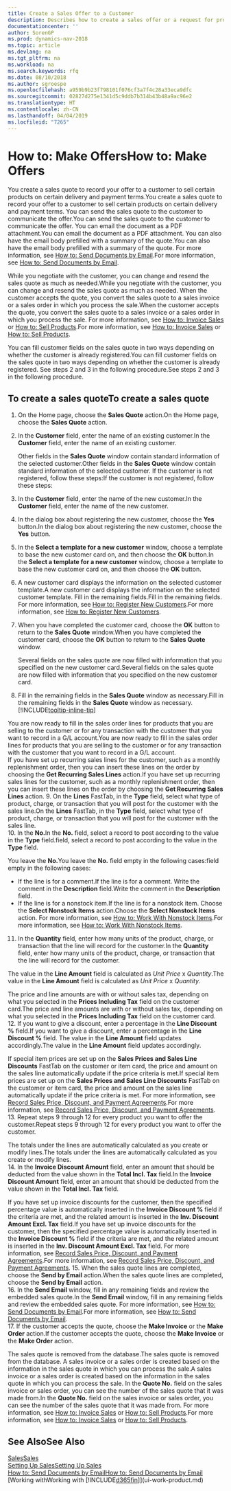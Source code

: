 ```yaml
---
title: Create a Sales Offer to a Customer
description: Describes how to create a sales offer or a request for proposal (RFQ) document to record your offer to a customer to sell products under certain terms.
documentationcenter: ''
author: SorenGP
ms.prod: dynamics-nav-2018
ms.topic: article
ms.devlang: na
ms.tgt_pltfrm: na
ms.workload: na
ms.search.keywords: rfq
ms.date: 08/10/2018
ms.author: sgroespe
ms.openlocfilehash: a959b9b23f798101f076cf3a7f4c28a33eca9dfc
ms.sourcegitcommit: 02827d275e1341d5c9ddb7b314b43b48a9ac96e2
ms.translationtype: HT
ms.contentlocale: zh-CN
ms.lasthandoff: 04/04/2019
ms.locfileid: "7265"
---
```

# <a name="how-to-make-offers"></a><span data-ttu-id="629dd-103">How to: Make Offers</span><span class="sxs-lookup"><span data-stu-id="629dd-103">How to: Make Offers</span></span>
<span data-ttu-id="629dd-104">You create a sales quote to record your offer to a customer to sell certain products on certain delivery and payment terms.</span><span class="sxs-lookup"><span data-stu-id="629dd-104">You create a sales quote to record your offer to a customer to sell certain products on certain delivery and payment terms.</span></span> <span data-ttu-id="629dd-105">You can send the sales quote to the customer to communicate the offer.</span><span class="sxs-lookup"><span data-stu-id="629dd-105">You can send the sales quote to the customer to communicate the offer.</span></span> <span data-ttu-id="629dd-106">You can email the document as a PDF attachment.</span><span class="sxs-lookup"><span data-stu-id="629dd-106">You can email the document as a PDF attachment.</span></span> <span data-ttu-id="629dd-107">You can also have the email body prefilled with a summary of the quote.</span><span class="sxs-lookup"><span data-stu-id="629dd-107">You can also have the email body prefilled with a summary of the quote.</span></span> <span data-ttu-id="629dd-108">For more information, see [How to: Send Documents by Email](ui-how-send-documents-email.md).</span><span class="sxs-lookup"><span data-stu-id="629dd-108">For more information, see [How to: Send Documents by Email](ui-how-send-documents-email.md).</span></span>

<span data-ttu-id="629dd-109">While you negotiate with the customer, you can change and resend the sales quote as much as needed.</span><span class="sxs-lookup"><span data-stu-id="629dd-109">While you negotiate with the customer, you can change and resend the sales quote as much as needed.</span></span> <span data-ttu-id="629dd-110">When the customer accepts the quote, you convert the sales quote to a sales invoice or a sales order in which you process the sale.</span><span class="sxs-lookup"><span data-stu-id="629dd-110">When the customer accepts the quote, you convert the sales quote to a sales invoice or a sales order in which you process the sale.</span></span> <span data-ttu-id="629dd-111">For more information, see [How to: Invoice Sales](sales-how-invoice-sales.md) or [How to: Sell Products](sales-how-sell-products.md).</span><span class="sxs-lookup"><span data-stu-id="629dd-111">For more information, see [How to: Invoice Sales](sales-how-invoice-sales.md) or [How to: Sell Products](sales-how-sell-products.md).</span></span>

<span data-ttu-id="629dd-112">You can fill customer fields on the sales quote in two ways depending on whether the customer is already registered.</span><span class="sxs-lookup"><span data-stu-id="629dd-112">You can fill customer fields on the sales quote in two ways depending on whether the customer is already registered.</span></span> <span data-ttu-id="629dd-113">See steps 2 and 3 in the following procedure.</span><span class="sxs-lookup"><span data-stu-id="629dd-113">See steps 2 and 3 in the following procedure.</span></span>

## <a name="to-create-a-sales-quote"></a><span data-ttu-id="629dd-114">To create a sales quote</span><span class="sxs-lookup"><span data-stu-id="629dd-114">To create a sales quote</span></span>
1. <span data-ttu-id="629dd-115">On the Home page,  choose the **Sales Quote** action.</span><span class="sxs-lookup"><span data-stu-id="629dd-115">On the Home page,  choose the **Sales Quote** action.</span></span>  
2. <span data-ttu-id="629dd-116">In the **Customer** field, enter the name of an existing customer.</span><span class="sxs-lookup"><span data-stu-id="629dd-116">In the **Customer** field, enter the name of an existing customer.</span></span>

    <span data-ttu-id="629dd-117">Other fields in the **Sales Quote** window contain standard information of the selected customer.</span><span class="sxs-lookup"><span data-stu-id="629dd-117">Other fields in the **Sales Quote** window contain standard information of the selected customer.</span></span> <span data-ttu-id="629dd-118">If the customer is not registered, follow these steps:</span><span class="sxs-lookup"><span data-stu-id="629dd-118">If the customer is not registered, follow these steps:</span></span>
3. <span data-ttu-id="629dd-119">In the **Customer** field, enter the name of the new customer.</span><span class="sxs-lookup"><span data-stu-id="629dd-119">In the **Customer** field, enter the name of the new customer.</span></span>
4. <span data-ttu-id="629dd-120">In the dialog box about registering the new customer, choose the **Yes** button.</span><span class="sxs-lookup"><span data-stu-id="629dd-120">In the dialog box about registering the new customer, choose the **Yes** button.</span></span>
5. <span data-ttu-id="629dd-121">In the **Select a template for a new customer** window, choose a template to base the new customer card on, and then choose the **OK** button.</span><span class="sxs-lookup"><span data-stu-id="629dd-121">In the **Select a template for a new customer** window, choose a template to base the new customer card on, and then choose the **OK** button.</span></span>
6. <span data-ttu-id="629dd-122">A new customer card displays the information on the selected customer template.</span><span class="sxs-lookup"><span data-stu-id="629dd-122">A new customer card displays the information on the selected customer template.</span></span> <span data-ttu-id="629dd-123">Fill in the remaining fields.</span><span class="sxs-lookup"><span data-stu-id="629dd-123">Fill in the remaining fields.</span></span> <span data-ttu-id="629dd-124">For more information, see [How to: Register New Customers](sales-how-register-new-customers.md).</span><span class="sxs-lookup"><span data-stu-id="629dd-124">For more information, see [How to: Register New Customers](sales-how-register-new-customers.md).</span></span>  
7. <span data-ttu-id="629dd-125">When you have completed the customer card, choose the **OK** button to return to the **Sales Quote** window.</span><span class="sxs-lookup"><span data-stu-id="629dd-125">When you have completed the customer card, choose the **OK** button to return to the **Sales Quote** window.</span></span>

   <span data-ttu-id="629dd-126">Several fields on the sales quote are now filled with information that you specified on the new customer card.</span><span class="sxs-lookup"><span data-stu-id="629dd-126">Several fields on the sales quote are now filled with information that you specified on the new customer card.</span></span>  
8. <span data-ttu-id="629dd-127">Fill in the remaining fields in the **Sales Quote** window as necessary.</span><span class="sxs-lookup"><span data-stu-id="629dd-127">Fill in the remaining fields in the **Sales Quote** window as necessary.</span></span> [!INCLUDE[tooltip-inline-tip](includes/tooltip-inline-tip_md.md)]  

<span data-ttu-id="629dd-128">You are now ready to fill in the sales order lines for products that you are selling to the customer or for any transaction with the customer that you want to record in a G/L account.</span><span class="sxs-lookup"><span data-stu-id="629dd-128">You are now ready to fill in the sales order lines for products that you are selling to the customer or for any transaction with the customer that you want to record in a G/L account.</span></span>   
<span data-ttu-id="629dd-129">If you have set up recurring sales lines for the customer, such as a monthly replenishment order, then you can insert these lines on the order by choosing the **Get Recurring Sales Lines** action.</span><span class="sxs-lookup"><span data-stu-id="629dd-129">If you have set up recurring sales lines for the customer, such as a monthly replenishment order, then you can insert these lines on the order by choosing the **Get Recurring Sales Lines** action.</span></span>
9. <span data-ttu-id="629dd-130">On the **Lines** FastTab, in the **Type** field, select what type of product, charge, or transaction that you will post for the customer with the sales line.</span><span class="sxs-lookup"><span data-stu-id="629dd-130">On the **Lines** FastTab, in the **Type** field, select what type of product, charge, or transaction that you will post for the customer with the sales line.</span></span>  
10. <span data-ttu-id="629dd-131">In the **No.**</span><span class="sxs-lookup"><span data-stu-id="629dd-131">In the **No.**</span></span> <span data-ttu-id="629dd-132">field, select a record to post according to the value in the **Type** field.</span><span class="sxs-lookup"><span data-stu-id="629dd-132">field, select a record to post according to the value in the **Type** field.</span></span>

   <span data-ttu-id="629dd-133">You leave the **No.**</span><span class="sxs-lookup"><span data-stu-id="629dd-133">You leave the **No.**</span></span> <span data-ttu-id="629dd-134">field empty in the following cases:</span><span class="sxs-lookup"><span data-stu-id="629dd-134">field empty in the following cases:</span></span>
   *  <span data-ttu-id="629dd-135">If the line is for a comment.</span><span class="sxs-lookup"><span data-stu-id="629dd-135">If the line is for a comment.</span></span> <span data-ttu-id="629dd-136">Write the comment in the **Description** field.</span><span class="sxs-lookup"><span data-stu-id="629dd-136">Write the comment in the **Description** field.</span></span>
   *  <span data-ttu-id="629dd-137">If the line is for a nonstock item.</span><span class="sxs-lookup"><span data-stu-id="629dd-137">If the line is for a nonstock item.</span></span> <span data-ttu-id="629dd-138">Choose the **Select Nonstock Items** action.</span><span class="sxs-lookup"><span data-stu-id="629dd-138">Choose the **Select Nonstock Items** action.</span></span> <span data-ttu-id="629dd-139">For more information, see [How to: Work With Nonstock Items](inventory-how-work-nonstock-items.md).</span><span class="sxs-lookup"><span data-stu-id="629dd-139">For more information, see [How to: Work With Nonstock Items](inventory-how-work-nonstock-items.md).</span></span>

11. <span data-ttu-id="629dd-140">In the **Quantity** field, enter how many units of the product, charge, or transaction that the line will record for the customer.</span><span class="sxs-lookup"><span data-stu-id="629dd-140">In the **Quantity** field, enter how many units of the product, charge, or transaction that the line will record for the customer.</span></span>

   <span data-ttu-id="629dd-141">The value in the **Line Amount** field is calculated as *Unit Price* x *Quantity*.</span><span class="sxs-lookup"><span data-stu-id="629dd-141">The value in the **Line Amount** field is calculated as *Unit Price* x *Quantity*.</span></span>  

   <span data-ttu-id="629dd-142">The price and line amounts are with or without sales tax, depending on what you selected in the **Prices Including Tax** field on the customer card.</span><span class="sxs-lookup"><span data-stu-id="629dd-142">The price and line amounts are with or without sales tax, depending on what you selected in the **Prices Including Tax** field on the customer card.</span></span>  
12. <span data-ttu-id="629dd-143">If you want to give a discount, enter a percentage in the **Line Discount %** field.</span><span class="sxs-lookup"><span data-stu-id="629dd-143">If you want to give a discount, enter a percentage in the **Line Discount %** field.</span></span> <span data-ttu-id="629dd-144">The value in the **Line Amount** field updates accordingly.</span><span class="sxs-lookup"><span data-stu-id="629dd-144">The value in the **Line Amount** field updates accordingly.</span></span>  

   <span data-ttu-id="629dd-145">If special item prices are set up on the **Sales Prices and Sales Line Discounts** FastTab on the customer or item card, the price and amount on the sales line automatically update if the price criteria is met.</span><span class="sxs-lookup"><span data-stu-id="629dd-145">If special item prices are set up on the **Sales Prices and Sales Line Discounts** FastTab on the customer or item card, the price and amount on the sales line automatically update if the price criteria is met.</span></span> <span data-ttu-id="629dd-146">For more information, see [Record Sales Price, Discount, and Payment Agreements](sales-how-record-sales-price-discount-payment-agreements.md).</span><span class="sxs-lookup"><span data-stu-id="629dd-146">For more information, see [Record Sales Price, Discount, and Payment Agreements](sales-how-record-sales-price-discount-payment-agreements.md).</span></span>  
13. <span data-ttu-id="629dd-147">Repeat steps 9 through 12 for every product you want to offer the customer.</span><span class="sxs-lookup"><span data-stu-id="629dd-147">Repeat steps 9 through 12 for every product you want to offer the customer.</span></span>  

   <span data-ttu-id="629dd-148">The totals under the lines are automatically calculated as you create or modify lines.</span><span class="sxs-lookup"><span data-stu-id="629dd-148">The totals under the lines are automatically calculated as you create or modify lines.</span></span>  
14. <span data-ttu-id="629dd-149">In the **Invoice Discount Amount** field, enter an amount that should be deducted from the value shown in the **Total Incl. Tax** field.</span><span class="sxs-lookup"><span data-stu-id="629dd-149">In the **Invoice Discount Amount** field, enter an amount that should be deducted from the value shown in the **Total Incl. Tax** field.</span></span>

   <span data-ttu-id="629dd-150">If you have set up invoice discounts for the customer, then the specified percentage value is automatically inserted in the **Invoice Discount %** field if the criteria are met, and the related amount is inserted in the **Inv. Discount Amount Excl. Tax** field.</span><span class="sxs-lookup"><span data-stu-id="629dd-150">If you have set up invoice discounts for the customer, then the specified percentage value is automatically inserted in the **Invoice Discount %** field if the criteria are met, and the related amount is inserted in the **Inv. Discount Amount Excl. Tax** field.</span></span> <span data-ttu-id="629dd-151">For more information, see [Record Sales Price, Discount, and Payment Agreements](sales-how-record-sales-price-discount-payment-agreements.md).</span><span class="sxs-lookup"><span data-stu-id="629dd-151">For more information, see [Record Sales Price, Discount, and Payment Agreements](sales-how-record-sales-price-discount-payment-agreements.md).</span></span>
15. <span data-ttu-id="629dd-152">When the sales quote lines are completed, choose the **Send by Email** action.</span><span class="sxs-lookup"><span data-stu-id="629dd-152">When the sales quote lines are completed, choose the **Send by Email** action.</span></span>  
16. <span data-ttu-id="629dd-153">In the **Send Email** window, fill in any remaining fields and review the embedded sales quote.</span><span class="sxs-lookup"><span data-stu-id="629dd-153">In the **Send Email** window, fill in any remaining fields and review the embedded sales quote.</span></span> <span data-ttu-id="629dd-154">For more information, see [How to: Send Documents by Email](ui-how-send-documents-email.md).</span><span class="sxs-lookup"><span data-stu-id="629dd-154">For more information, see [How to: Send Documents by Email](ui-how-send-documents-email.md).</span></span>  
17. <span data-ttu-id="629dd-155">If the customer accepts the quote, choose the **Make Invoice** or the **Make Order** action.</span><span class="sxs-lookup"><span data-stu-id="629dd-155">If the customer accepts the quote, choose the **Make Invoice** or the **Make Order** action.</span></span>

<span data-ttu-id="629dd-156">The sales quote is removed from the database.</span><span class="sxs-lookup"><span data-stu-id="629dd-156">The sales quote is removed from the database.</span></span> <span data-ttu-id="629dd-157">A sales invoice or a sales order is created based on the information in the sales quote in which you can process the sale.</span><span class="sxs-lookup"><span data-stu-id="629dd-157">A sales invoice or a sales order is created based on the information in the sales quote in which you can process the sale.</span></span> <span data-ttu-id="629dd-158">In the **Quote No.** field on the sales invoice or sales order, you can see the number of the sales quote that it was made from.</span><span class="sxs-lookup"><span data-stu-id="629dd-158">In the **Quote No.** field on the sales invoice or sales order, you can see the number of the sales quote that it was made from.</span></span> <span data-ttu-id="629dd-159">For more information, see [How to: Invoice Sales](sales-how-invoice-sales.md) or [How to: Sell Products](sales-how-sell-products.md).</span><span class="sxs-lookup"><span data-stu-id="629dd-159">For more information, see [How to: Invoice Sales](sales-how-invoice-sales.md) or [How to: Sell Products](sales-how-sell-products.md).</span></span>

## <a name="see-also"></a><span data-ttu-id="629dd-160">See Also</span><span class="sxs-lookup"><span data-stu-id="629dd-160">See Also</span></span>
[<span data-ttu-id="629dd-161">Sales</span><span class="sxs-lookup"><span data-stu-id="629dd-161">Sales</span></span>](sales-manage-sales.md)  
[<span data-ttu-id="629dd-162">Setting Up Sales</span><span class="sxs-lookup"><span data-stu-id="629dd-162">Setting Up Sales</span></span>](sales-setup-sales.md)  
[<span data-ttu-id="629dd-163">How to: Send Documents by Email</span><span class="sxs-lookup"><span data-stu-id="629dd-163">How to: Send Documents by Email</span></span>](ui-how-send-documents-email.md)  
[<span data-ttu-id="629dd-164">Working with</span><span class="sxs-lookup"><span data-stu-id="629dd-164">Working with</span></span> [!INCLUDE[d365fin](includes/d365fin_md.md)]](ui-work-product.md)
